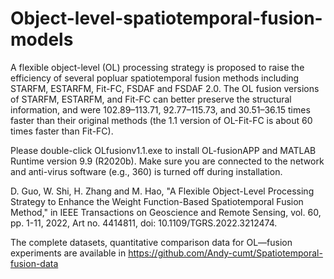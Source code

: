 # Object-level-spatiotemporal-fusion-models

A flexible object-level (OL) processing strategy is proposed to raise the efficiency of several popluar spatiotemporal fusion methods including STARFM, ESTARFM, Fit-FC, FSDAF and FSDAF 2.0. The OL fusion versions of STARFM, ESTARFM, and Fit-FC can better preserve the structural information, and were 102.89–113.71, 92.77–115.73, and 30.51–36.15 times faster than their original methods (the 1.1 version of OL-Fit-FC is about 60 times faster than Fit-FC).

Please double-click OLfusionv1.1.exe to install OL-fusionAPP and MATLAB Runtime version 9.9 (R2020b). Make sure you are connected to the network and anti-virus software (e.g., 360) is turned off during installation.

D. Guo, W. Shi, H. Zhang and M. Hao, "A Flexible Object-Level Processing Strategy to Enhance the Weight Function-Based Spatiotemporal Fusion Method," in IEEE Transactions on Geoscience and Remote Sensing, vol. 60, pp. 1-11, 2022, Art no. 4414811, doi: 10.1109/TGRS.2022.3212474.

The complete datasets, quantitative comparison data for OL—fusion experiments are available in https://github.com/Andy-cumt/Spatiotemporal-fusion-data
